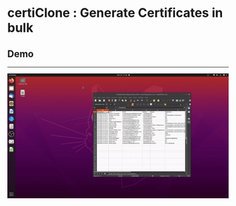 # certiClone : Generate Certificates in bulk

## Demo
<hr>

![alt text](ezgif.com-video-to-gif.gif)

